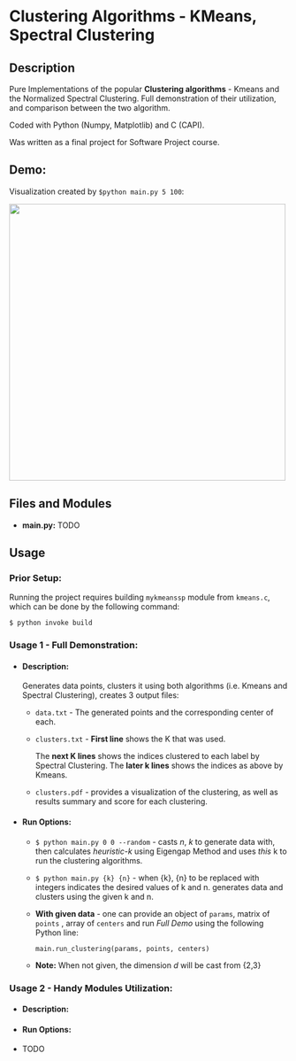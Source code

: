 # Clustering Algorithms - KMeans, Spectral Clustering

## Description
Pure Implementations of the popular **Clustering algorithms** - Kmeans and the 
Normalized Spectral Clustering. 
Full demonstration of their utilization, 
and comparison between the two algorithm.

Coded with Python (Numpy, Matplotlib) and C (CAPI).

Was written as a final project for Software Project course.


  
## Demo:
  Visualization created by `$python main.py 5 100`:

  <img src="https://github.com/matanbt/final-project/blob/master/docs/demo.png" width='500px'>


## Files and Modules
 - **main.py:** TODO


## Usage
### Prior Setup:
   Running the project requires building `mykmeanssp` module from `kmeans.c`, 
   which can be done by the following command:
   
`$ python invoke build`


### Usage 1 - Full Demonstration:
 - #### Description:
   Generates data points, clusters it using both algorithms (i.e. Kmeans and Spectral Clustering), 
   creates 3 output files:
   - `data.txt` - The generated points and the corresponding center of each. 
   - `clusters.txt` - **First line** shows the K that was used. 
     
     The **next K lines** shows the indices clustered to each label by Spectral Clustering. 
     The **later k lines** shows the indices as above by Kmeans.
   - `clusters.pdf` - provides a visualization of the clustering, as well as results summary and score for each clustering.
 - #### Run Options:
    - `$ python main.py 0 0 --random` - casts *n*, *k* to generate data with, 
      then calculates *heuristic-k* using Eigengap Method and uses *this* k to run the clustering algorithms.
    - `$ python main.py {k} {n}` - when {k}, {n} to be replaced with integers indicates the desired values of k and n.
    generates data and clusters using the given k and n.
    - **With given data** - one can provide an object of `params`, 
      matrix of `points` , array of `centers` and run *Full Demo* using the following Python line: 
      
        `main.run_clustering(params, points, centers)`
      
    - **Note:** When not given, the dimension *d* will be cast from {2,3}
    

### Usage 2 - Handy Modules Utilization:
   - #### Description:
   - #### Run Options:
   - TODO

  

